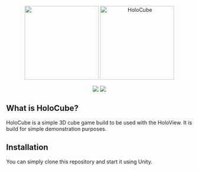 <!-- @format -->
<p align="center">
    <img src="https://github.com/user-attachments/assets/0619deb9-e064-4624-9825-656e39a027ae" width=200 />
    <img src="https://github.com/user-attachments/assets/f70cb575-aef8-4256-8a35-341477ba35c9" width=200 alt="HoloCube"/>
</p>


<p align="center">
    <img src="https://img.shields.io/badge/-Unity_6.1-000000?style=for-the-badge&logo=Unity&logoColor=#FFFFFF">
    <img src="https://img.shields.io/badge/Status-Demo_Minigame-green?style=for-the-badge">
</p>

## What is HoloCube?

HoloCube is a simple 3D cube game build to be used with the HoloView. It is build for simple demonstration purposes.

## Installation

You can simply clone this repository and start it using Unity.
